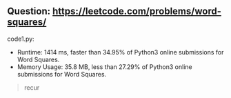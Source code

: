 ## Question: https://leetcode.com/problems/word-squares/

code1.py:
* Runtime: 1414 ms, faster than 34.95% of Python3 online submissions for Word Squares.
* Memory Usage: 35.8 MB, less than 27.29% of Python3 online submissions for Word Squares.
> recur